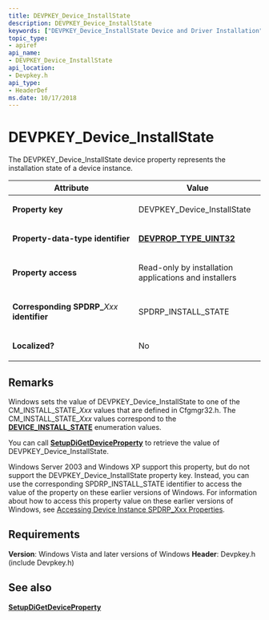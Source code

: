 ```yaml
---
title: DEVPKEY_Device_InstallState
description: DEVPKEY_Device_InstallState
keywords: ["DEVPKEY_Device_InstallState Device and Driver Installation"]
topic_type:
- apiref
api_name:
- DEVPKEY_Device_InstallState
api_location:
- Devpkey.h
api_type:
- HeaderDef
ms.date: 10/17/2018
---
```


# DEVPKEY_Device_InstallState


The DEVPKEY_Device_InstallState device property represents the installation state of a device instance.

<table>
<colgroup>
<col width="50%" />
<col width="50%" />
</colgroup>
<thead>
<tr>
<th>Attribute</th>
<th>Value</th>
</tr>
</thead>
<tbody>
<tr class="odd">
<td align="left"><p><strong>Property key</strong></p></td>
<td align="left"><p>DEVPKEY_Device_InstallState</p></td>
</tr>
<tr class="even">
<td align="left"><p><strong>Property-data-type identifier</strong></p></td>
<td align="left"><p><a href="devprop-type-uint32.md" data-raw-source="[&lt;strong&gt;DEVPROP_TYPE_UINT32&lt;/strong&gt;](devprop-type-uint32.md)"><strong>DEVPROP_TYPE_UINT32</strong></a></p></td>
</tr>
<tr class="odd">
<td align="left"><p><strong>Property access</strong></p></td>
<td align="left"><p>Read-only by installation applications and installers</p></td>
</tr>
<tr class="even">
<td align="left"><p><strong>Corresponding SPDRP_</strong><em>Xxx</em> <strong>identifier</strong></p></td>
<td align="left"><p>SPDRP_INSTALL_STATE</p></td>
</tr>
<tr class="odd">
<td align="left"><p><strong>Localized?</strong></p></td>
<td align="left"><p>No</p></td>
</tr>
</tbody>
</table>

 

## Remarks

Windows sets the value of DEVPKEY_Device_InstallState to one of the CM_INSTALL_STATE_*Xxx* values that are defined in Cfgmgr32.h. The CM_INSTALL_STATE_*Xxx* values correspond to the [**DEVICE_INSTALL_STATE**](/windows-hardware/drivers/ddi/wdm/ne-wdm-_device_install_state) enumeration values.

You can call [**SetupDiGetDeviceProperty**](/windows/win32/api/setupapi/nf-setupapi-setupdigetdevicepropertyw) to retrieve the value of DEVPKEY_Device_InstallState.

Windows Server 2003 and Windows XP support this property, but do not support the DEVPKEY_Device_InstallState property key. Instead, you can use the corresponding SPDRP_INSTALL_STATE identifier to access the value of the property on these earlier versions of Windows. For information about how to access this property value on these earlier versions of Windows, see [Accessing Device Instance SPDRP_Xxx Properties](./accessing-device-instance-spdrp-xxx-properties.md).

## Requirements

**Version**: Windows Vista and later versions of Windows
**Header**: Devpkey.h (include Devpkey.h)


## See also


[**SetupDiGetDeviceProperty**](/windows/win32/api/setupapi/nf-setupapi-setupdigetdevicepropertyw)

 

